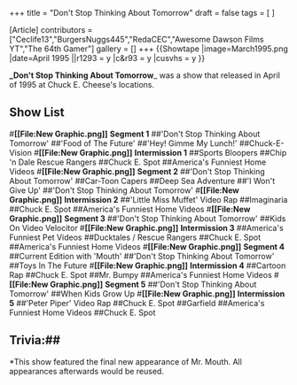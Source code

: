 +++
title = "Don't Stop Thinking About Tomorrow"
draft = false
tags = [ ]

[Article]
contributors = ["Ceclife13","BurgersNuggs445","RedaCEC","Awesome Dawson Films YT","The 64th Gamer"]
gallery = []
+++
{{Showtape
|image=March1995.png
|date=April 1995
||r1293 = y
|c&r93 = y
|cusvhs = y
}}

**_Don't Stop Thinking About Tomorrow**_ was a show that released in April of 1995 at Chuck E. Cheese's locations. 

## Show List ## 
#**[[File:New Graphic.png]]** **Segment 1**
##'Don't Stop Thinking About Tomorrow'
##'Food of The Future'
##'Hey! Gimme My Lunch!'
##Chuck-E-Vision
#**[[File:New Graphic.png]]** **Intermission 1**
##Sports Bloopers
##Chip 'n Dale Rescue Rangers
##Chuck E. Spot
##America's Funniest Home Videos
#**[[File:New Graphic.png]]** **Segment 2**
##'Don't Stop Thinking About Tomorrow'
##Car-Toon Capers
##Deep Sea Adventure
##'I Won't Give Up'
##'Don't Stop Thinking About Tomorrow'
#**[[File:New Graphic.png]]** **Intermission 2**
##'Little Miss Muffet' Video Rap
##Imaginaria
##Chuck E. Spot
##America's Funniest Home Videos
#**[[File:New Graphic.png]]** **Segment 3**
##'Don't Stop Thinking About Tomorrow'
##Kids On Video Velocitor
#**[[File:New Graphic.png]]** **Intermission 3**
##America's Funniest Pet Videos
##Ducktales / Rescue Rangers
##Chuck E. Spot
##America's Funniest Home Videos
#**[[File:New Graphic.png]]** **Segment 4**
##Current Edition with 'Mouth'
##'Don't Stop Thinking About Tomorrow'
##Toys In The Future
#**[[File:New Graphic.png]]** **Intermission 4**
##Cartoon Rap
##Chuck E. Spot
##Mr. Bumpy
##America's Funniest Home Videos
#**[[File:New Graphic.png]]** **Segment 5**
##'Don't Stop Thinking About Tomorrow'
##When Kids Grow Up
#**[[File:New Graphic.png]]** **Intermission 5**
##'Peter Piper' Video Rap
##Chuck E. Spot
##Garfield
##America's Funniest Home Videos
##Chuck E. Spot


## Trivia:## 
*This show featured the final new appearance of Mr. Mouth. All appearances afterwards would be reused.
